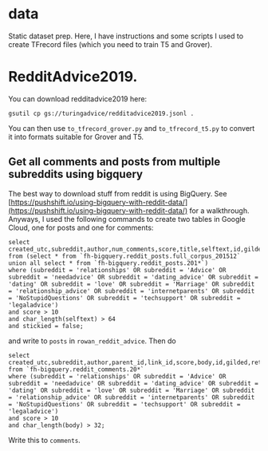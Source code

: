 # data

Static dataset prep. Here, I have instructions and some scripts I used to create TFrecord files (which you need to train T5 and Grover).

# RedditAdvice2019.

You can download redditadvice2019 here:

`gsutil cp gs://turingadvice/redditadvice2019.jsonl .`

You can then use `to_tfrecord_grover.py` and `to_tfrecord_t5.py` to convert it into formats suitable for Grover and T5.





## Get all comments and posts from multiple subreddits using bigquery

The best way to download stuff from reddit is using BigQuery. See [https://pushshift.io/using-bigquery-with-reddit-data/](https://pushshift.io/using-bigquery-with-reddit-data/) for a walkthrough. Anyways, I used the following commands to create two tables in Google Cloud, one for posts and one for comments:
```
select created_utc,subreddit,author,num_comments,score,title,selftext,id,gilded,retrieved_on
from (select * from `fh-bigquery.reddit_posts.full_corpus_201512` union all select * from `fh-bigquery.reddit_posts.201*`)
where (subreddit = 'relationships' OR subreddit = 'Advice' OR subreddit = 'needadvice' OR subreddit = 'dating_advice' OR subreddit = 'dating' OR subreddit = 'love' OR subreddit = 'Marriage' OR subreddit = 'relationship_advice' OR subreddit = 'internetparents' OR subreddit = 'NoStupidQuestions' OR subreddit = 'techsupport' OR subreddit = 'legaladvice')
and score > 10
and char_length(selftext) > 64
and stickied = false;
```
and write to `posts` in `rowan_reddit_advice`. Then do
```
select created_utc,subreddit,author,parent_id,link_id,score,body,id,gilded,retrieved_on
from `fh-bigquery.reddit_comments.20*`
where (subreddit = 'relationships' OR subreddit = 'Advice' OR subreddit = 'needadvice' OR subreddit = 'dating_advice' OR subreddit = 'dating' OR subreddit = 'love' OR subreddit = 'Marriage' OR subreddit = 'relationship_advice' OR subreddit = 'internetparents' OR subreddit = 'NoStupidQuestions' OR subreddit = 'techsupport' OR subreddit = 'legaladvice')
and score > 10
and char_length(body) > 32;
```
Write this to `comments`.
